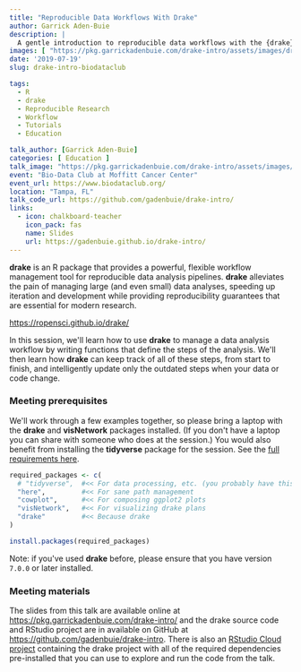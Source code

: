 ```yaml
---
title: "Reproducible Data Workflows With Drake"
author: Garrick Aden-Buie
description: |
  A gentle introduction to reproducible data workflows with the {drake} package.
images: [ "https://pkg.garrickadenbuie.com/drake-intro/assets/images/drake-intro-cover.jpg" ]
date: '2019-07-19'
slug: drake-intro-biodataclub

tags:
  - R
  - drake
  - Reproducible Research
  - Workflow
  - Tutorials
  - Education

talk_author: [Garrick Aden-Buie]
categories: [ Education ]
talk_image: "https://pkg.garrickadenbuie.com/drake-intro/assets/images/drake-intro-cover.jpg"
event: "Bio-Data Club at Moffitt Cancer Center"
event_url: https://www.biodataclub.org/
location: "Tampa, FL"
talk_code_url: https://github.com/gadenbuie/drake-intro/
links:
  - icon: chalkboard-teacher
    icon_pack: fas
    name: Slides
    url: https://gadenbuie.github.io/drake-intro/
---
```


**drake** is an R package that provides a powerful, flexible workflow management tool for reproducible data analysis pipelines. **drake** alleviates the pain of managing large (and even small) data analyses, speeding up iteration and development while providing reproducibility guarantees that are essential for modern research.

<https://ropensci.github.io/drake/>

In this session, we'll learn how to use **drake** to manage a data analysis workflow by writing functions that define the steps of the analysis. We'll then learn how **drake** can keep track of all of these steps, from start to finish, and intelligently update only the outdated steps when your data or code change.

### Meeting prerequisites

We'll work through a few examples together, so please bring a laptop with the **drake** and **visNetwork** packages installed.  (If you don't have a laptop you can share with someone who does at the session.) You would also benefit from installing the **tidyverse** package for the session. See the [full requirements here](https://pkg.garrickadenbuie.com/drake-intro/requirements/).

```r
required_packages <- c(
  # "tidyverse",  #<< For data processing, etc. (you probably have this)
  "here",         #<< For sane path management
  "cowplot",      #<< For composing ggplot2 plots
  "visNetwork",   #<< For visualizing drake plans
  "drake"         #<< Because drake
)

install.packages(required_packages)
```

Note: if you've used **drake** before, please ensure that you have version `7.0.0` or later installed.

### Meeting materials

The slides from this talk are available online at <https://pkg.garrickadenbuie.com/drake-intro/> and the drake source code and RStudio project are in available on GitHub at <https://github.com/gadenbuie/drake-intro>. There is also an [RStudio Cloud project](https://rstudio.cloud/project/405721) containing the drake project with all of the required dependencies pre-installed that you can use to explore and run the code from the talk.
